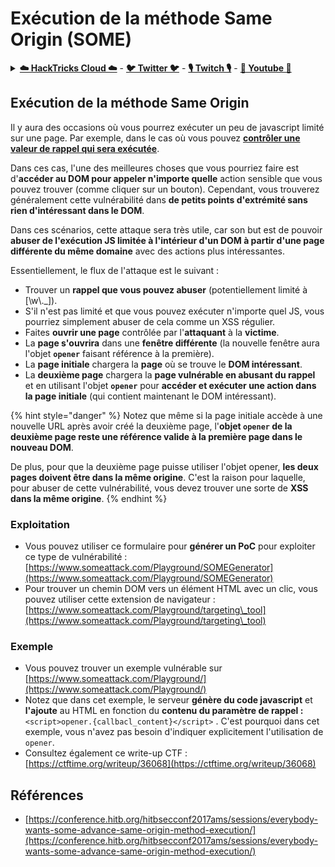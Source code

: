 # Exécution de la méthode Same Origin (SOME)

<details>

<summary><a href="https://cloud.hacktricks.xyz/pentesting-cloud/pentesting-cloud-methodology"><strong>☁️ HackTricks Cloud ☁️</strong></a> - <a href="https://twitter.com/hacktricks_live"><strong>🐦 Twitter 🐦</strong></a> - <a href="https://www.twitch.tv/hacktricks_live/schedule"><strong>🎙️ Twitch 🎙️</strong></a> - <a href="https://www.youtube.com/@hacktricks_LIVE"><strong>🎥 Youtube 🎥</strong></a></summary>

* Travaillez-vous dans une **entreprise de cybersécurité** ? Vous voulez voir votre **entreprise annoncée dans HackTricks** ? ou voulez-vous avoir accès à la **dernière version du PEASS ou télécharger HackTricks en PDF** ? Consultez les [**PLANS D'ABONNEMENT**](https://github.com/sponsors/carlospolop) !
* Découvrez [**La famille PEASS**](https://opensea.io/collection/the-peass-family), notre collection exclusive de [**NFTs**](https://opensea.io/collection/the-peass-family)
* Obtenez le [**swag officiel PEASS & HackTricks**](https://peass.creator-spring.com)
* **Rejoignez le** [**💬**](https://emojipedia.org/speech-balloon/) **groupe Discord** ou le **groupe Telegram** ou **suivez** moi sur **Twitter** 🐦[**@carlospolopm**](https://twitter.com/hacktricks_live)**.**
* **Partagez vos astuces de piratage en soumettant des PR aux** [**repo hacktricks**](https://github.com/carlospolop/hacktricks) **et** [**repo hacktricks-cloud**](https://github.com/carlospolop/hacktricks-cloud).

</details>

## Exécution de la méthode Same Origin

Il y aura des occasions où vous pourrez exécuter un peu de javascript limité sur une page. Par exemple, dans le cas où vous pouvez [**contrôler une valeur de rappel qui sera exécutée**](./#javascript-function).

Dans ces cas, l'une des meilleures choses que vous pourriez faire est d'**accéder au DOM pour appeler n'importe quelle** action sensible que vous pouvez trouver (comme cliquer sur un bouton). Cependant, vous trouverez généralement cette vulnérabilité dans **de petits points d'extrémité sans rien d'intéressant dans le DOM**.

Dans ces scénarios, cette attaque sera très utile, car son but est de pouvoir **abuser de l'exécution JS limitée à l'intérieur d'un DOM à partir d'une page différente du même domaine** avec des actions plus intéressantes.

Essentiellement, le flux de l'attaque est le suivant :

* Trouver un **rappel que vous pouvez abuser** (potentiellement limité à \[\w\\.\_]).
* S'il n'est pas limité et que vous pouvez exécuter n'importe quel JS, vous pourriez simplement abuser de cela comme un XSS régulier.
* Faites **ouvrir une page** contrôlée par l'**attaquant** à la **victime**.
* La **page s'ouvrira** dans une **fenêtre différente** (la nouvelle fenêtre aura l'objet **`opener`** faisant référence à la première).
* La **page initiale** chargera la **page** où se trouve le **DOM intéressant**.
* La **deuxième page** chargera la **page vulnérable en abusant du rappel** et en utilisant l'objet **`opener`** pour **accéder et exécuter une action dans la page initiale** (qui contient maintenant le DOM intéressant).

{% hint style="danger" %}
Notez que même si la page initiale accède à une nouvelle URL après avoir créé la deuxième page, l'**objet `opener` de la deuxième page reste une référence valide à la première page dans le nouveau DOM**.

De plus, pour que la deuxième page puisse utiliser l'objet opener, **les deux pages doivent être dans la même origine**. C'est la raison pour laquelle, pour abuser de cette vulnérabilité, vous devez trouver une sorte de **XSS dans la même origine**.
{% endhint %}

### Exploitation

* Vous pouvez utiliser ce formulaire pour **générer un PoC** pour exploiter ce type de vulnérabilité : [https://www.someattack.com/Playground/SOMEGenerator](https://www.someattack.com/Playground/SOMEGenerator)
* Pour trouver un chemin DOM vers un élément HTML avec un clic, vous pouvez utiliser cette extension de navigateur : [https://www.someattack.com/Playground/targeting\_tool](https://www.someattack.com/Playground/targeting\_tool)

### Exemple

* Vous pouvez trouver un exemple vulnérable sur [https://www.someattack.com/Playground/](https://www.someattack.com/Playground/)
* Notez que dans cet exemple, le serveur **génère du code javascript** et **l'ajoute** au HTML en fonction du **contenu du paramètre de rappel :** `<script>opener.{callbacl_content}</script>` . C'est pourquoi dans cet exemple, vous n'avez pas besoin d'indiquer explicitement l'utilisation de `opener`.
* Consultez également ce write-up CTF : [https://ctftime.org/writeup/36068](https://ctftime.org/writeup/36068)

## Références

* [https://conference.hitb.org/hitbsecconf2017ams/sessions/everybody-wants-some-advance-same-origin-method-execution/](https://conference.hitb.org/hitbsecconf2017ams/sessions/everybody-wants-some-advance-same-origin-method-execution/)
